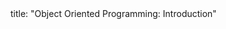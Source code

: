 <frontmatter>
title: "Object Oriented Programming: Introduction"
</frontmatter>

<include src="unit-inPage-asFlat.md" boilerplate />
